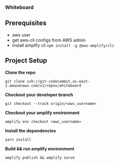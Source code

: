### Whiteboard

## Prerequisites

- aws user
- get aws-cli configs from AWS admin
- install amplify cli `npm install -g @aws-amplify/cli`

## Project Setup

**Clone the repo**

`git clone ssh://git-codecommit.us-east-1.amazonaws.com/v1/repos/whiteboard`

**Checkout your developer branch**

`git checkout --track origin/<aws_username>`

**Checkout your amplify environment**

`amplify env checkout <aws_username>`

**Install the dependencies**

`yarn install`

**Build && run amplify environment**

`amplify publish && amplify serve`
